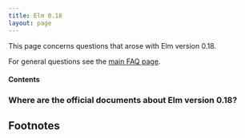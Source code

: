 ```yaml
---
title: Elm 0.18
layout: page
---
```

This page concerns questions that arose with Elm version 0.18.

For general questions see the [main FAQ page](index.html).

#### Contents

<div id="elm-content"></div>


### Where are the official documents about Elm version 0.18?


## Footnotes
